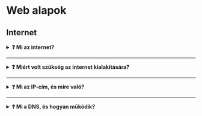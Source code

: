 # Web alapok

## Internet

<details>
<summary><strong>❓ Mi az internet?</strong></summary>

💡 Az internet számítógépes hálózatok globális rendszere, amely lehetővé teszi az adatátvitelt, kommunikációt és információmegosztást.

</details>

---

<details>
<summary><strong>❓ Miért volt szükség az internet kialakítására?</strong></summary>

Az internet kialakítására többféle szükséglet és történelmi körülmény miatt került sor:

### 🛡️ 1. Katonai cél – túlélőképes kommunikáció
- Az USA a hidegháború alatt olyan hálózatot akart, amely egy atomtámadás után is működőképes marad.
- Az ARPANET-et az amerikai Védelmi Minisztérium (ARPA) fejlesztette ki 1969-ben.

### 🧠 2. Tudományos együttműködés
- A kutatók különböző egyetemeken és intézményekben dolgoztak, és hatékony adatcserére volt szükségük.
- A cél az volt, hogy összekapcsolják a számítógépeiket közvetlen adatátvitelre.

### 🌐 3. Az információ demokratizálása
- Az 1990-es évektől a World Wide Web (WWW) segítségével a nyilvánosság is elérhette az internetet.
- Bárki kereshetett, olvashatott, tanulhatott az online térben.

### 💬 4. Kommunikációs igény
- Az internet lehetővé tette az azonnali és olcsó kommunikációt (e-mail, chat, videóhívás).
- A földrajzi távolságok leküzdhetővé váltak.

### 💼 5. Gazdasági és technológiai fejlődés
- Az online rendszerek új iparágakat indítottak: e-kereskedelem, távmunka, felhőalapú szolgáltatások.
- Automatizált üzleti folyamatokat, globális piachoz való hozzáférést biztosított.

</details>

---

<details>
<summary><strong>❓ Mi az IP-cím, és mire való?</strong></summary>

💡 Az IP-cím (Internet Protocol Address) egy egyedi azonosító, amely minden internetre csatlakozó eszközt azonosít.
Olyan, mint egy "lakcím" a hálózaton, amely alapján megtalálhatók az eszközök.

</details>

---

<details>
<summary><strong>❓ Mi a DNS, és hogyan működik?</strong></summary>

💡 A DNS (Domain Name System) egyfajta internetes „telefonkönyv”, amely a domain neveket (pl. google.com)
IP-címekre fordítja le, hogy a számítógépek tudják, hová kell kapcsolódniuk.

</details>

